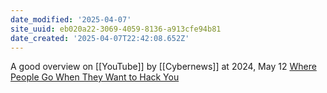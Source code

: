```yaml
---
date_modified: '2025-04-07'
site_uuid: eb020a22-3069-4059-8136-a913cfe94b81
date_created: '2025-04-07T22:42:08.652Z'
---
```




A good overview on [[YouTube]] by [[Cybernews]] at 2024, May 12 [Where People Go When They Want to Hack You](https://youtu.be/TLPHmHPaCiQ?si=pIoLkUxhYTsImwBx)